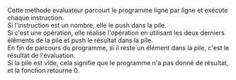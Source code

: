 Cette methode evaluateur parcourt le programme ligne par ligne et exécute chaque instruction. <br>Si l'instruction est un nombre, elle le push dans la pile. <br>Si c'est une opération, elle réalise l'opération en utilisant les deux derniers éléments de la pile et push le résultat dans la pile. <br>En fin de parcours du programme, si il reste un élément dans la pile, c'est le résultat de l'évaluation. <br>Si la pile est vide, cela signifie que le programme n'a pas donné de résultat, et la fonction retourne 0.
